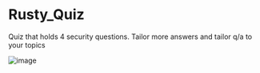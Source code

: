# Rusty_Quiz
Quiz that holds 4 security questions. Tailor more answers and tailor q/a to your topics

![image](https://github.com/STashakkori/Rusty_Quiz/assets/4257899/b4f9feb1-a353-41c8-a4a5-bb316a663d45)
